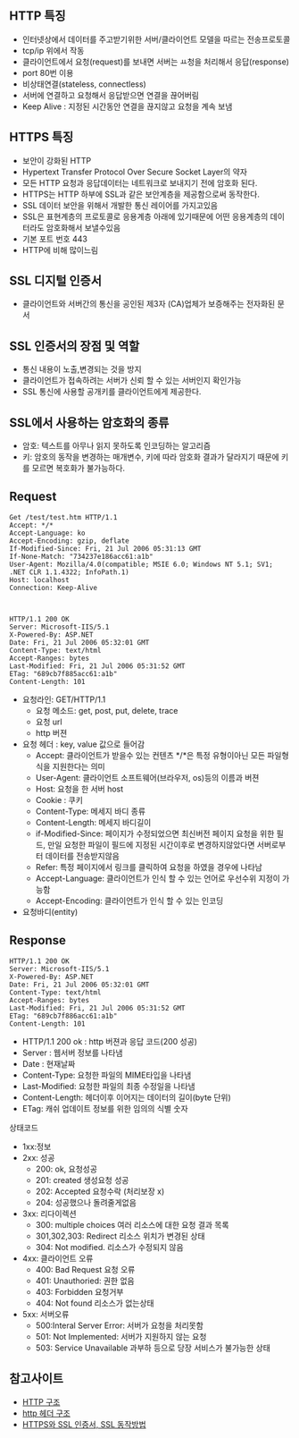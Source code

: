 ## HTTP 특징
- 인터넷상에서 데이터를 주고받기위한 서버/클라이언트 모델을 따르는 전송프로토콜
- tcp/ip 위에서 작동
- 클라이언트에서 요청(request)를 보내면 서버는 ㅛ청을 처리해서 응답(response)
- port 80번 이용
- 비상태연결(stateless, connectless) 
- 서버에 연결하고 요청해서 응답받으면 연결을 끊어버림
- Keep Alive : 지정된 시간동안 연결을 끊지않고 요청을 계속 보냄 

## HTTPS 특징
- 보안이 강화된 HTTP
- Hypertext Transfer Protocol Over Secure Socket Layer의 약자
- 모든 HTTP 요청과 응답데이터는 네트워크로 보내지기 전에 암호화 된다.
- HTTPS는 HTTP 하부에 SSL과 같은 보안계층을 제공함으로써 동작한다.
- SSL 데이터 보안을 위해서 개발한 통신 레이어를 가지고있음
- SSL은 표현계층의 프로토콜로 응용계층 아래에 있기때문에 어떤 응용계층의 데이터라도 암호화해서 보낼수있음
- 기본 포트 번호 443
- HTTP에 비해 많이느림

## SSL 디지털 인증서
- 클라이언트와 서버간의 통신을 공인된 제3자 (CA)업체가 보증해주는 전자화된 문서

## SSL 인증서의 장점 및 역할
- 통신 내용이 노출,변경되는 것을 방지
- 클라이언트가 접속하려는 서버가 신뢰 할 수 있는 서버인지 확인가능
- SSL 통신에 사용할 공개키를 클라이언트에게 제공한다.

## SSL에서 사용하는 암호화의 종류
- 암호: 텍스트를 아무나 읽지 못하도록 인코딩하는 알고리즘
- 키: 암호의 동작을 변경하는 매개변수, 키에 따라 암호화 결과가 달라지기 때문에 키를 모르면 복호화가 불가능하다.



## Request
~~~
Get /test/test.htm HTTP/1.1
Accept: */*
Accept-Language: ko
Accept-Encoding: gzip, deflate
If-Modified-Since: Fri, 21 Jul 2006 05:31:13 GMT
If-None-Match: "734237e186acc61:a1b"
User-Agent: Mozilla/4.0(compatible; MSIE 6.0; Windows NT 5.1; SV1; .NET CLR 1.1.4322; InfoPath.1)
Host: localhost
Connection: Keep-Alive



HTTP/1.1 200 OK
Server: Microsoft-IIS/5.1
X-Powered-By: ASP.NET
Date: Fri, 21 Jul 2006 05:32:01 GMT
Content-Type: text/html
Accept-Ranges: bytes
Last-Modified: Fri, 21 Jul 2006 05:31:52 GMT
ETag: "689cb7f885acc61:a1b"
Content-Length: 101
~~~

- 요청라인: GET/HTTP/1.1
    - 요청 메소드: get, post, put, delete, trace
    - 요청 url
    - http 버젼
- 요청 헤더 :  key, value 값으로 들어감
    - Accept: 클라이언트가 받을수 있는 컨텐츠 */*은 특정 유형이아닌 모든 파일형식을 지원한다는 의미
    - User-Agent: 클라이언트 소프트웨어(브라우저, os)등의 이름과 버젼
    - Host: 요청을 한 서버 host
    - Cookie : 쿠키
    - Content-Type: 메세지 바디 종류
    - Content-Length: 메세지 바디길이
    - if-Modified-Since: 페이지가 수정되었으면 최신버전 페이지 요청을 위한 필드, 만일 요청한 파일이 필드에 지정된 시간이후로 변경하지않았다면 서버로부터 데이터를 전송받지않음
    - Refer: 특정 페이지에서 링크를 클릭하여 요청을 하였을 경우에 나타남
    - Accept-Language: 클라이언트가 인식 할 수 있는 언어로 우선수위 지정이 가능함
    - Accept-Encoding: 클라이언트가 인식 할 수 있는 인코딩 
- 요청바디(entity)

## Response
~~~
HTTP/1.1 200 OK
Server: Microsoft-IIS/5.1
X-Powered-By: ASP.NET
Date: Fri, 21 Jul 2006 05:32:01 GMT
Content-Type: text/html
Accept-Ranges: bytes
Last-Modified: Fri, 21 Jul 2006 05:31:52 GMT
ETag: "689cb7f886acc61:a1b"
Content-Length: 101
~~~

- HTTP/1.1 200 ok : http 버젼과 응답 코드(200 성공)
- Server : 웹서버 정보를 나타냄
- Date : 현재날짜
- Content-Type: 요청한 파일의 MIME타입을 나타냄 
- Last-Modified: 요청한 파일의 최종 수정일을 나타냄
- Content-Length: 헤더이후 이어지는 데이터의 길이(byte 단위)
- ETag: 캐쉬 업데이트 정보를 위한 임의의 식별 숫자

상태코드
- 1xx:정보
- 2xx: 성공
  - 200: ok, 요청성공
  - 201: created 생성요청 성공
  - 202: Accepted 요청수락 (처리보장 x)
  - 204: 성공했으나 돌려줄게없음
- 3xx: 리다이렉션
  - 300: multiple choices 여러 리소스에 대한 요청 결과 목록
  - 301,302,303: Redirect 리소스 위치가 변경된 상태
  - 304: Not modified. 리소스가 수정되지 않음
- 4xx: 클라이언트 오류
    - 400: Bad Request 요청 오류
    - 401: Unauthoried: 권한 없음
    - 403: Forbidden 요청거부
    - 404: Not found 리소스가 없는상태
- 5xx: 서버오류
  - 500:Interal Server Error: 서버가 요청을 처리못함
  - 501: Not Implemented: 서버가 지원하지 않는 요청
  - 503: Service Unavailable 과부하 등으로 당장 서비스가 불가능한 상태 
        

## 참고사이트
  - [HTTP 구조](http://sjh836.tistory.com/81)
  - [http 헤더 구조](https://12bme.tistory.com/325)
  - [HTTPS와 SSL 인증서, SSL 동작방법](https://wayhome25.github.io/cs/2018/03/11/ssl-https/)
